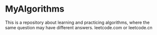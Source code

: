 # MyAlgorithms
This is a repository about learning and practicing algorithms, where the same question may have different answers.
leetcode.com   or   leetcode.cn